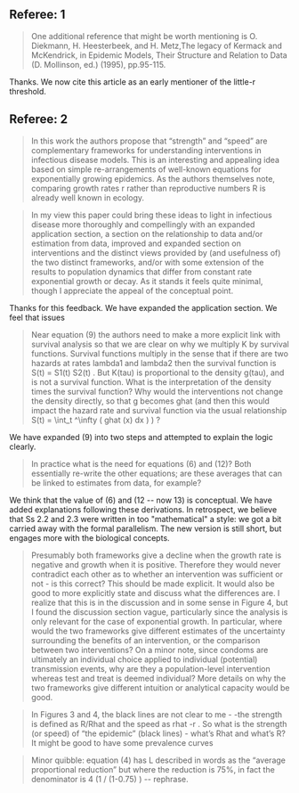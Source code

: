 


## Referee: 1

> One additional reference that might be worth mentioning is O. Diekmann, H. Heesterbeek, and H. Metz,The legacy of Kermack and McKendrick, in Epidemic Models, Their Structure and Relation to Data (D. Mollinson, ed.) (1995), pp.95-115.

Thanks. We now cite this article as an early mentioner of the little-r threshold.

## Referee: 2

> In this work the authors propose that “strength” and “speed” are complementary frameworks for understanding interventions in infectious disease models. This is an interesting and appealing idea based on simple re-arrangements of well-known equations for exponentially growing epidemics. As the authors themselves note, comparing growth rates r rather than reproductive numbers R is already well known in ecology. 

> In my view this paper could bring these ideas to light in infectious disease more thoroughly and compellingly with an expanded application section, a section on the relationship to data and/or estimation from data, improved and expanded section on interventions and the distinct views provided by (and usefulness of) the two distinct frameworks, and/or with some extension of the results to population dynamics that differ from constant rate exponential growth or decay. As it stands it feels quite minimal, though I appreciate the appeal of the conceptual point.

Thanks for this feedback. We have expanded the application section. We feel that issues 

> Near equation (9) the authors need to make a more explicit link with survival analysis so that we are clear on why we multiply K by survival functions. Survival functions multiply in the sense that if there are two hazards at rates lambda1 and lambda2 then the survival function is S(t) = S1(t) S2(t) . But K(tau) is proportional to the density g(tau), and is not a survival function. What is the interpretation of the density times the survival function? Why would the interventions not change the density directly, so that g becomes ghat (and then this would impact the hazard rate and survival function via the usual relationship S(t) = \int_t ^\infty ( ghat (x) dx )  ) ?

We have expanded (9) into two steps and attempted to explain the logic clearly.

> In practice what is the need for equations (6) and (12)? Both essentially re-write the other equations; are these averages that can be linked to estimates from data, for example?

We think that the value of (6) and (12 -- now 13) is conceptual. We have added explanations following these derivations. In retrospect, we believe that Ss 2.2 and 2.3 were written in too "mathematical" a style: we got a bit carried away with the formal parallelism. The new version is still short, but engages more with the biological concepts.

> Presumably both frameworks give a decline when the growth rate is negative and growth when it is positive. Therefore they would never contradict each other as to whether an intervention was sufficient or not - is this correct? This should be made explicit. It would also be good to more explicitly state and discuss what the differences are. I realize that this is in the discussion and in some sense in Figure 4, but I found the discussion section vague, particularly since the analysis is only relevant for the case of exponential growth. In particular, where would the two frameworks give different estimates of the uncertainty surrounding the benefits of an intervention, or the comparison between two interventions? On a minor note, since condoms are ultimately an individual choice applied to individual (potential) transmission events, why are they a population-level intervention whereas test and treat is deemed individual? More details on why the two frameworks give different intuition or analytical capacity would be good.

> In Figures 3 and 4, the black lines are not clear to me - -the strength is defined as R/Rhat and the speed as rhat -r . So what is the strength (or speed) of “the epidemic” (black lines) - what’s Rhat and what’s R? It might be good to have some prevalence curves

> Minor quibble: equation (4) has L described in words as the “average proportional reduction” but where the reduction is 75%, in fact the denominator is 4 (1 / (1-0.75) ) -- rephrase.

